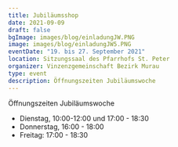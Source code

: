 ```yaml
---
title: Jubiläumsshop
date: 2021-09-09
draft: false
bgImage: images/blog/einladungJW.PNG
image: images/blog/einladungJW5.PNG
eventDate: "19. bis 27. September 2021"
location: Sitzungssaal des Pfarrhofs St. Peter
organizer: Vinzenzgemeinschaft Bezirk Murau
type: event
description: Öffnungszeiten Jubiläumswoche
---
```


Öffnungszeiten Jubiläumswoche
<!--more-->
* Dienstag, 10:00-12:00 und 17:00 - 18:30
* Donnerstag, 16:00 - 18:00
* Freitag: 17:00 - 18:30
